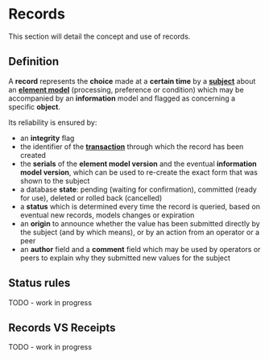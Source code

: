 # Records

This section will detail the concept and use of records.



## Definition

A **record** represents the **choice** made at a **certain time** by a [**subject**](/docs/concepts/subjects) about an [**element model**](/docs/concepts/models) (processing, preference or condition) which may be accompanied by an **information** model and flagged as concerning a specific **object**.

Its reliability is ensured by:
* an **integrity** flag
* the identifier of the [**transaction**](/docs/concepts/transactions) through which the record has been created
* the **serials** of the **element model version** and the eventual **information model version**, which can be used to re-create the exact form that was shown to the subject
* a database **state**: pending (waiting for confirmation), committed (ready for use), deleted or rolled back (cancelled)
* a **status** which is determined every time the record is queried, based on eventual new records, models changes or expiration
* an **origin** to announce whether the value has been submitted directly by the subject (and by which means), or by an action from an operator or a peer
* an **author** field and a **comment** field which may be used by operators or peers to explain why they submitted new values for the subject



## Status rules

TODO - work in progress



## Records VS Receipts

TODO - work in progress
